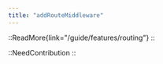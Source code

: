 ```yaml
---
title: "addRouteMiddleware"
---
```


::ReadMore{link="/guide/features/routing"}
::

::NeedContribution
::
